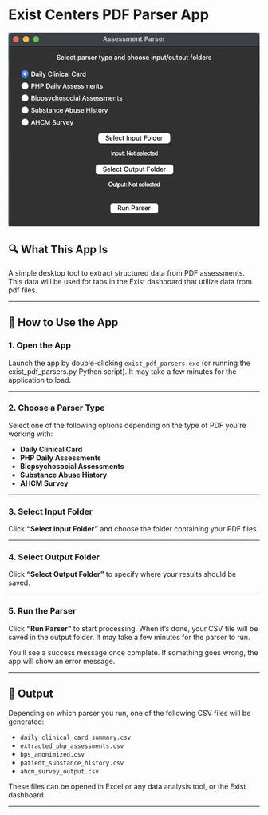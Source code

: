 # Exist Centers PDF Parser App

![rser_app/images/pdf_app.png](https://raw.githubusercontent.com/epanal/uop-capstone-g10/refs/heads/main/pdf_parsers/parser_app/images/pdf_app.png)

## 🔍 What This App Is

A simple desktop tool to extract structured data from PDF assessments. This data will be used for tabs in the Exist dashboard that utilize data from pdf files.

---

## 🚀 How to Use the App

### 1. **Open the App**
Launch the app by double-clicking `exist_pdf_parsers.exe` (or running the exist_pdf_parsers.py Python script). It may take a few minutes for the application to load.

---

### 2. **Choose a Parser Type**
Select one of the following options depending on the type of PDF you're working with:

- **Daily Clinical Card**
- **PHP Daily Assessments**
- **Biopsychosocial Assessments**
- **Substance Abuse History**
- **AHCM Survey**

---

### 3. **Select Input Folder**
Click **“Select Input Folder”** and choose the folder containing your PDF files.

---

### 4. **Select Output Folder**
Click **“Select Output Folder”** to specify where your results should be saved. 

---

### 5. **Run the Parser**
Click **“Run Parser”** to start processing. When it’s done, your CSV file will be saved in the output folder. It may take a few minutes for the parser to run.

You’ll see a success message once complete. If something goes wrong, the app will show an error message.

---

## 📁 Output

Depending on which parser you run, one of the following CSV files will be generated:

- `daily_clinical_card_summary.csv`
- `extracted_php_assessments.csv`
- `bps_anonimized.csv`
- `patient_substance_history.csv`
- `ahcm_survey_output.csv`

These files can be opened in Excel or any data analysis tool, or the Exist dashboard.

---
